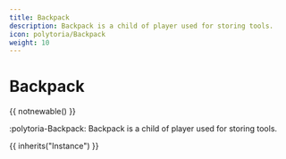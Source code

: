 ```yaml
---
title: Backpack
description: Backpack is a child of player used for storing tools.
icon: polytoria/Backpack
weight: 10
---
```


# Backpack

{{ notnewable() }}

:polytoria-Backpack: Backpack is a child of player used for storing tools.

{{ inherits("Instance") }}
